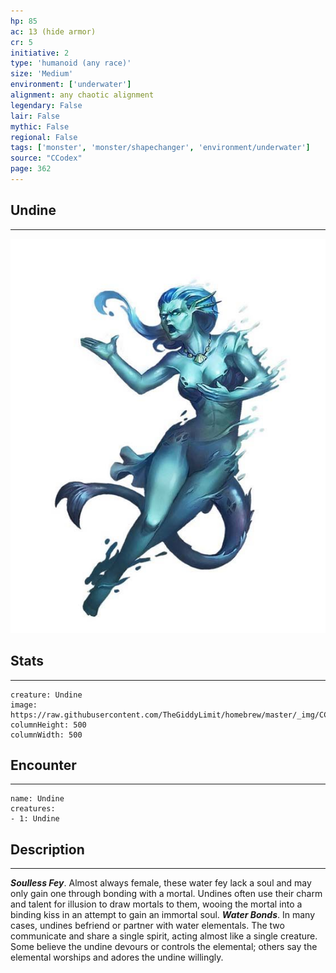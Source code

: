 ```yaml
---
hp: 85
ac: 13 (hide armor)
cr: 5
initiative: 2
type: 'humanoid (any race)'    
size: 'Medium'
environment: ['underwater']
alignment: any chaotic alignment
legendary: False
lair: False
mythic: False
regional: False
tags: ['monster', 'monster/shapechanger', 'environment/underwater']
source: "CCodex"
page: 362
---
```


## Undine
---

![|600](https://raw.githubusercontent.com/TheGiddyLimit/homebrew/master/_img/CCodex/Undine.jpg)

## Stats
---

```statblock
creature: Undine
image: https://raw.githubusercontent.com/TheGiddyLimit/homebrew/master/_img/CCodex/undine_token.png
columnHeight: 500
columnWidth: 500
```

## Encounter
---

```encounter-table
name: Undine
creatures:
- 1: Undine
```

## Description
---
**_Soulless Fey_**. Almost always female, these water fey lack a soul and may only gain one through bonding with a mortal. Undines often use their charm and talent for illusion to draw mortals to them, wooing the mortal into a binding kiss in an attempt to gain an immortal soul.
**_Water Bonds_**. In many cases, undines befriend or partner with water elementals. The two communicate and share a single spirit, acting almost like a single creature. Some believe the undine devours or controls the elemental; others say the elemental worships and adores the undine willingly.






